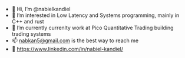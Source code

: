 - 👋 Hi, I’m @nabielkandiel
- 👀 I’m interested in Low Latency and Systems programming, mainly in C++ and rust
- 🌱 I’m currently currenlty work at Pico Quantitative Trading building trading systems
- 📫 nabkan5@gmail.com is the best way to reach me
- :rocket: https://www.linkedin.com/in/nabiel-kandiel/

<!---
nabielkandiel/nabielkandiel is a ✨ special ✨ repository because its `README.md` (this file) appears on your GitHub profile.
You can click the Preview link to take a look at your changes.
--->
